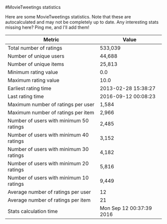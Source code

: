 #MovieTweetings statistics

Here are some MovieTweetings statistics. Note that these are autocalculated and may not be completely up to date. Any interesting stats missing here? Ping me, and I'll add them!

Metric | Value
--- | ---
Total number of ratings                 | 533,039
Number of unique users                  | 44,688
Number of unique items                  | 25,813
Minimum rating value                    | 0.0
Maximum rating value                    | 10.0
Earliest rating time                    | 2013-02-28 15:38:27
Last rating time                        | 2016-09-12 00:08:23
Maximum number of ratings per user      | 1,584
Maximum number of ratings per item      | 2,966
Number of users with minimum 50 ratings | 2,485
Number of users with minimum 40 ratings | 3,152
Number of users with minimum 30 ratings | 4,182
Number of users with minimum 20 ratings | 5,816
Number of users with minimum 10 ratings | 9,449
Average number of ratings per user      | 12
Average number of ratings per item      | 21
Stats calculation time                  | Mon Sep 12 00:37:39 2016

